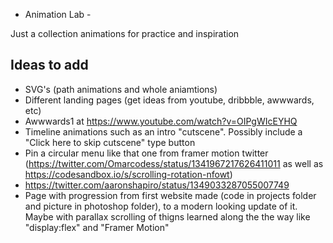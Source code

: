 - Animation Lab -

Just a collection animations for practice and inspiration

## Ideas to add

- SVG's (path animations and whole aniamtions)
- Different landing pages (get ideas from youtube, dribbble, awwwards, etc)
- Awwwards1 at https://www.youtube.com/watch?v=OIPgWIcEYHQ
- Timeline animations such as an intro "cutscene". Possibly include a "Click here to skip cutscene" type button
- Pin a circular menu like that one from framer motion twitter (https://twitter.com/Omarcodess/status/1341967217626411011 as well as https://codesandbox.io/s/scrolling-rotation-nfowt)
- https://twitter.com/aaronshapiro/status/1349033287055007749
- Page with progression from first website made (code in projects folder and picture in photoshop folder), to a modern looking update of it. Maybe with parallax scrolling of thigns learned along the the way like "display:flex" and "Framer Motion"
